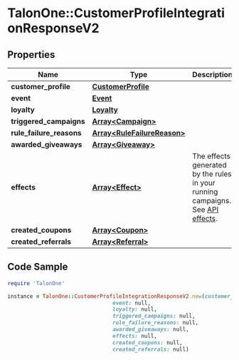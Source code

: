 # TalonOne::CustomerProfileIntegrationResponseV2

## Properties

Name | Type | Description | Notes
------------ | ------------- | ------------- | -------------
**customer_profile** | [**CustomerProfile**](CustomerProfile.md) |  | [optional] 
**event** | [**Event**](Event.md) |  | [optional] 
**loyalty** | [**Loyalty**](Loyalty.md) |  | [optional] 
**triggered_campaigns** | [**Array&lt;Campaign&gt;**](Campaign.md) |  | [optional] 
**rule_failure_reasons** | [**Array&lt;RuleFailureReason&gt;**](RuleFailureReason.md) |  | [optional] 
**awarded_giveaways** | [**Array&lt;Giveaway&gt;**](Giveaway.md) |  | [optional] 
**effects** | [**Array&lt;Effect&gt;**](Effect.md) | The effects generated by the rules in your running campaigns. See [API effects](https://docs.talon.one/docs/dev/integration-api/api-effects). | 
**created_coupons** | [**Array&lt;Coupon&gt;**](Coupon.md) |  | 
**created_referrals** | [**Array&lt;Referral&gt;**](Referral.md) |  | 

## Code Sample

```ruby
require 'TalonOne'

instance = TalonOne::CustomerProfileIntegrationResponseV2.new(customer_profile: null,
                                 event: null,
                                 loyalty: null,
                                 triggered_campaigns: null,
                                 rule_failure_reasons: null,
                                 awarded_giveaways: null,
                                 effects: null,
                                 created_coupons: null,
                                 created_referrals: null)
```


